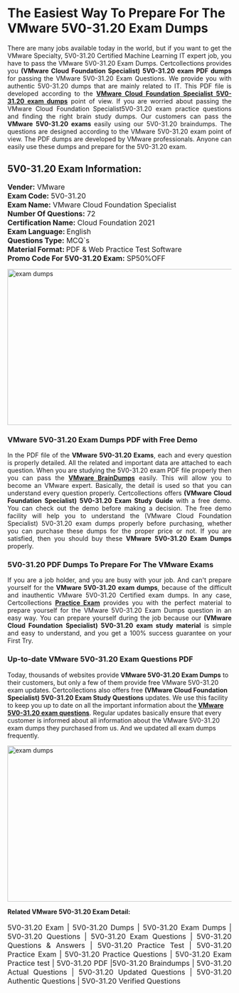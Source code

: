 <h1>The Easiest Way To Prepare For The VMware 5V0-31.20 Exam Dumps</h1> <p style="text-align:justify">There are many jobs available today in the world, but if you want to get the VMware Specialty, 5V0-31.20 Certified Machine Learning IT expert job, you have to pass the VMware 5V0-31.20 Exam Dumps. Certcollections provides you <strong>(VMware Cloud Foundation Specialist) 5V0-31.20 exam PDF dumps</strong> for passing the VMware 5V0-31.20 Exam Questions. We provide you with authentic 5V0-31.20 dumps that are mainly related to IT. This PDF file is developed according to the <a href="https://www.certsofficial.com/vmware/5v0-31.20-questions"><strong>VMware Cloud Foundation Specialist 5V0-31.20 exam dumps</strong></a> point of view. If you are worried about passing the VMware Cloud Foundation Specialist5V0-31.20 exam practice questions and finding the right brain study dumps. Our customers can pass the <strong>VMware 5V0-31.20 exams </strong>easily using our 5V0-31.20 braindumps. The questions are designed according to the VMware 5V0-31.20 exam point of view. The PDF dumps are developed by VMware professionals. Anyone can easily use these dumps and prepare for the 5V0-31.20 exam.</p> <h2><strong>5V0-31.20 Exam Information:</strong></h2> <p><span style="font-size:16px"><strong>Vender:</strong> VMware<br /> <strong>Exam Code:</strong> 5V0-31.20<br /> <strong>Exam Name:</strong> VMware Cloud Foundation Specialist<br /> <strong>Number Of Questions:</strong> 72<br /> <strong>Certification Name:</strong> Cloud Foundation 2021<br /> <strong>Exam Language: </strong>English<br /> <strong>Questions Type:</strong> MCQ`s<br /> <strong>Material Format: </strong>PDF & Web Practice Test Software<br /> <strong>Promo Code For 5V0-31.20 Exam:</strong> SP50%OFF</span></p> <p><a href="https://www.certsofficial.com/vmware/5v0-31.20-questions" rel="no-follow"><img alt="exam dumps" src="https://www.certcollections.com/uploads/content/certsofficial.jpg" style="height:350px; width:750px" /></a></p> <h3><strong>VMware 5V0-31.20 Exam Dumps PDF with Free Demo</strong></h3> <p style="text-align:justify">In the PDF file of the <strong>VMware 5V0-31.20 Exams</strong>, each and every question is properly detailed. All the related and important data are attached to each question. When you are studying the 5V0-31.20 exam PDF file properly then you can pass the <a href="https://www.certsofficial.com/vmware-dumps"><strong>VMware BrainDumps</strong></a> easily. This will allow you to become an VMware expert. Basically, the detail is used so that you can understand every question properly. Certcollections offers <strong>(VMware Cloud Foundation Specialist) 5V0-31.20 Exam Study Guide</strong> with a free demo. You can check out the demo before making a decision. The free demo facility will help you to understand the (VMware Cloud Foundation Specialist) 5V0-31.20 exam dumps properly before purchasing, whether you can purchase these dumps for the proper price or not. If you are satisfied, then you should buy these <strong>VMware 5V0-31.20 Exam Dumps</strong> properly.</p> <h3><strong>5V0-31.20 PDF Dumps To Prepare For The VMware Exams</strong></h3> <p style="text-align:justify">If you are a job holder, and you are busy with your job. And can't prepare yourself for the <strong>VMware 5V0-31.20 exam dumps</strong>, because of the difficult and inauthentic VMware 5V0-31.20 Certified exam dumps. In any case, Certcollections <strong><a href="https://www.certsofficial.com/">Practice Exam</a></strong> provides you with the perfect material to prepare yourself for the VMware 5V0-31.20 Exam Dumps question in an easy way. You can prepare yourself during the job because our <strong>(VMware Cloud Foundation Specialist) 5V0-31.20 exam study material</strong> is simple and easy to understand, and you get a 100% success guarantee on your First Try.</p> <h3><strong>Up-to-date VMware 5V0-31.20 Exam Questions PDF</strong></h3> <p>Today, thousands of websites provide <strong>VMware 5V0-31.20 Exam Dumps</strong> to their customers, but only a few of them provide free VMware 5V0-31.20 exam updates. Certcollections also offers free <strong>(VMware Cloud Foundation Specialist) 5V0-31.20 Exam Study Questions</strong> updates. We use this facility to keep you up to date on all the important information about the <a href="https://www.certsofficial.com/vmware/5v0-31.20-questions"><strong>VMware 5V0-31.20 exam questions</strong></a>. Regular updates basically ensure that every customer is informed about all information about the VMware 5V0-31.20 exam dumps they purchased from us. And we updated all exam dumps frequently.</p> <p><a href="https://www.certsofficial.com/vmware/5v0-31.20-questions"><img alt="exam dumps " src="https://www.certcollections.com/uploads/content/certsofficial2.jpg" style="height:350px; width:750px" /></a></p> <p style="text-align:justify"><span style="font-size:14px"><strong>Related VMware 5V0-31.20 Exam Detail:</strong></span><br /> <br /> <span style="font-size:16px">5V0-31.20 Exam | 5V0-31.20 Dumps | 5V0-31.20 Exam Dumps | 5V0-31.20 Questions | 5V0-31.20 Exam Questions | 5V0-31.20 Questions & Answers | 5V0-31.20 Practice Test | 5V0-31.20 Practice Exam | 5V0-31.20 Practice Questions | 5V0-31.20 Exam Practice test | 5V0-31.20 PDF |5V0-31.20 Braindumps | 5V0-31.20 Actual Questions | 5V0-31.20 Updated Questions | 5V0-31.20 Authentic Questions | 5V0-31.20 Verified Questions</span></p>
